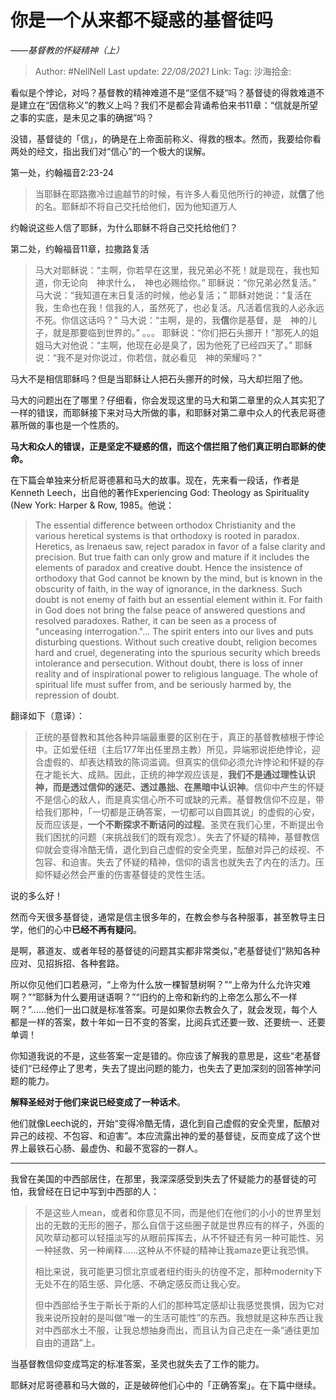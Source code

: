 # 你是一个从来都不疑惑的基督徒吗

*——基督教的怀疑精神（上）*

> Author: #NellNell
> Last update: *22/08/2021*
> Link:
> Tag:
> 沙海拾金:

看似是个悖论，对吗？基督教的精神难道不是“坚信不疑“吗？基督徒的得救难道不是建立在“因信称义”的教义上吗？我们不是都会背诵希伯来书11章：“信就是所望之事的实底，是未见之事的确据”吗？

没错，基督徒的「信」，的确是在上帝面前称义、得救的根本。然而，我要给你看两处的经文，指出我们对“信心”的一个极大的误解。

第一处，约翰福音2:23-24

> 当耶稣在耶路撒冷过逾越节的时候，有许多人看见他所行的神迹，就**信**了他的名。耶稣却不将自己交托给他们，因为他知道万人

约翰说这些人信了耶稣，为什么耶稣不将自己交托给他们？

第二处，约翰福音11章，拉撒路复活

> 马大对耶稣说：“主啊，你若早在这里，我兄弟必不死！就是现在，我也知道，你无论向　神求什么，　神也必赐给你。” 耶稣说：“你兄弟必然复活。” 马大说：“我知道在末日复活的时候，他必复活；” 耶稣对她说：“复活在我，生命也在我！信我的人，虽然死了，也必复活。凡活着信我的人必永远不死。你信这话吗？” 马大说：“主啊，是的，我**信**你是基督，是　神的儿子，就是那要临到世界的。”
> 。。。
> 耶稣说：“你们把石头挪开！”那死人的姐姐马大对他说：“主啊，他现在必是臭了，因为他死了已经四天了。” 耶稣说：“我不是对你说过，你若信，就必看见　神的荣耀吗？”

马大不是相信耶稣吗？但是当耶稣让人把石头挪开的时候，马大却拦阻了他。

马大的问题出在了哪里？仔细看，你会发现这里的马大和第二章里的众人其实犯了一样的错误，而耶稣接下来对马大所做的事，和耶稣对第二章中众人的代表尼哥德慕所做的事也是一个性质的。

**马大和众人的错误，正是坚定不疑惑的信，而这个信拦阻了他们真正明白耶稣的使命。**

在下篇会单独来分析尼哥德慕和马大的故事。现在，先来看一段话，作者是Kenneth Leech，出自他的著作Experiencing God: Theology as Spirituality (New York: Harper & Row, 1985。他说：

> The essential difference between orthodox Christianity and the various heretical systems is that orthodoxy is rooted in paradox. Heretics, as Irenaeus saw, reject paradox in favor of a false clarity and precision. But true faith can only grow and mature if it includes the elements of paradox and creative doubt. Hence the insistence of orthodoxy that God cannot be known by the mind, but is known in the obscurity of faith, in the way of ignorance, in the darkness. Such doubt is not enemy of faith but an essential element within it. For faith in God does not bring the false peace of answered questions and resolved paradoxes. Rather, it can be seen as a process of "unceasing interrogation."... The spirit enters into our lives and puts disturbing questions. Without such creative doubt, religion becomes hard and cruel, degenerating into the spurious security which breeds intolerance and persecution. Without doubt, there is loss of inner reality and of inspirational power to religious language. The whole of spiritual life must suffer from, and be seriously harmed by, the repression of doubt.

翻译如下（意译）：

> 正统的基督教和其他各种异端最重要的区别在于，真正的基督教植根于悖论中。正如爱任纽（主后177年出任里昂主教）所见，异端邪说拒绝悖论，迎合虚假的、却表达精致的陈词滥调。但真实的信仰必须允许悖论和怀疑的存在才能长大、成熟。因此，正统的神学观应该是，**我们不是通过理性认识神，而是透过信仰的迷茫、透过愚拙、在黑暗中认识神**。信仰中产生的怀疑不是信心的敌人，而是真实信心所不可或缺的元素。基督教信仰不应是，带给我们那种，「一切都是正确答案，一切都可以自圆其说」的虚假的心安，反而应该是，**一个不断探求不断诘问的过程**。圣灵在我们心里，不断提出令我们困扰的问题（来挑战我们的既有观念）。失去了怀疑的精神，基督教信仰就会变得冷酷无情，退化到自己虚假的安全壳里，酝酿对异己的歧视、不包容、和迫害。失去了怀疑的精神，信仰的语言也就失去了内在的活力。压抑怀疑必然会严重的伤害基督徒的灵性生活。

说的多么好！

然而今天很多基督徒，通常是信主很多年的，在教会参与各种服事，甚至教导主日学，他们的心中**已经不再有疑问**。

是啊，慕道友、或者年轻的基督徒的问题其实都非常类似，”老基督徒们“熟知各种应对、见招拆招、各种套路。

所以你见他们口若悬河，“上帝为什么放一棵智慧树啊？”“上帝为什么允许灾难啊？”“耶稣为什么要用谜语啊？”“旧约的上帝和新约的上帝怎么那么不一样啊？”……他们一出口就是标准答案。可是如果你去教会久了，就会发现，每个人都是一样的答案，数十年如一日不变的答案，比阅兵式还要一致、还要统一、还要单调！

你知道我说的不是，这些答案一定是错的。你应该了解我的意思是，这些“老基督徒们“已经停止了思考，失去了提出问题的能力，也失去了更加深刻的回答神学问题的能力。

**解释圣经对于他们来说已经变成了一种话术**。

他们就像Leech说的，开始“变得冷酷无情，退化到自己虚假的安全壳里，酝酿对异己的歧视、不包容、和迫害”。本应流露出神的爱的基督徒，反而变成了这个世界上最铁石心肠、最虚伪、和最不宽容的一群人。

---

我曾在美国的中西部居住，在那里，我深深感受到失去了怀疑能力的基督徒的可怕，我曾经在日记中写到中西部的人：

> 不是这些人mean，或者和你意见不同，而是他们在他们的小小的世界里划出的无数的无形的圈子，那么自信于这些圈子就是世界应有的样子，外面的风吹草动都可以轻描淡写的从眼前挥挥去，从不怀疑还有另一种可能性、另一种拯救、另一种阐释……这种从不怀疑的精神让我amaze更让我恐惧。
>
> 相比来说，我可能更习惯北京或者纽约街头的彷徨不定，那种modernity下无处不在的陌生感、异化感、不确定感反而让我心安。
>
> 但中西部给予生于斯长于斯的人们的那种笃定感却让我感觉畏惧，因为它对我来说所投射的是叫做“唯一的生活可能性”的东西。我想就是这种东西让我对中西部水土不服，让我总想抽身而出，而且认为自己走在一条“通往更加自由的道路”上。

当基督教信仰变成笃定的标准答案，圣灵也就失去了工作的能力。

耶稣对尼哥德慕和马大做的，正是破碎他们心中的「正确答案」。在下篇中继续。

